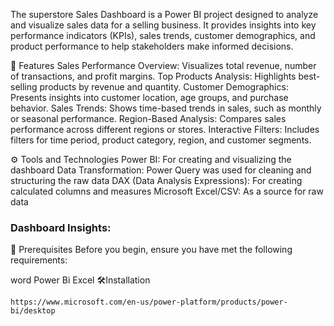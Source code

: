 The superstore Sales Dashboard is a Power BI project designed to analyze and visualize sales data for a selling business. It provides insights into key performance indicators (KPIs), sales trends, customer demographics, and product performance to help stakeholders make informed decisions.

📝 Features
Sales Performance Overview: Visualizes total revenue, number of transactions, and profit margins.
Top Products Analysis: Highlights best-selling products by revenue and quantity.
Customer Demographics: Presents insights into customer location, age groups, and purchase behavior.
Sales Trends: Shows time-based trends in sales, such as monthly or seasonal performance.
Region-Based Analysis: Compares sales performance across different regions or stores.
Interactive Filters: Includes filters for time period, product category, region, and customer segments.

⚙️ Tools and Technologies Power BI:
For creating and visualizing the dashboard Data Transformation: Power Query was used for cleaning and structuring the raw data DAX (Data Analysis Expressions): For creating calculated columns and measures Microsoft Excel/CSV: As a source for raw data

### Dashboard Insights:

🚧 Prerequisites
Before you begin, ensure you have met the following requirements:

word 
Power Bi
Excel
🛠️Installation
```
https://www.microsoft.com/en-us/power-platform/products/power-bi/desktop
